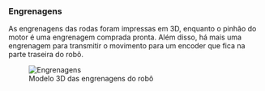 ### Engrenagens

As engrenagens das rodas foram impressas em 3D, enquanto o pinhão do motor é uma engrenagem comprada pronta. Além disso, há mais uma engrenagem para transmitir o movimento para um encoder que fica na parte traseira do robô.

<figure>
    <img src="images/raijin/engrenagens.png" alt="Engrenagens">
    <figcaption>Modelo 3D das engrenagens do robô</figcaption>
</figure>
